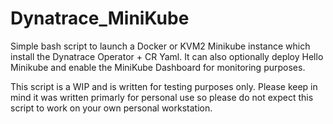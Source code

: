 # Dynatrace_MiniKube
Simple bash script to launch a Docker or KVM2 Minikube instance which install the Dynatrace Operator + CR Yaml. 
It can also optionally deploy Hello Minikube and enable the MiniKube Dashboard for monitoring purposes.

This script is a WIP and is written for testing purposes only. Please keep in mind it was written primarly for personal use so please do not expect this script to work on your own personal workstation.
